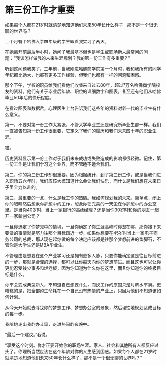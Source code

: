 # 第三份工作才重要

如果每个人都在21岁时就清楚地知道他们未来50年长什么样子，那不是一个很无聊的世界吗？

上个月有个哈佛大学四年级的学生跟着我实习了两天。

在她离开前最后半小时，她问了我最基本但也是学生或职场新人最常问的问题：“我该怎样做我的未来生涯规划？我的第一份工作有多重要？”

听到这问题我笑了。三年前，当我刚进哈佛商学院第一个月时，我和我所有的同学年纪都比她大，也都有更多工作经验，但我们也都有一样的问题和困惑。

那个下午，学校的职员给我们看他们收集来自过去80年，超过7万名哈佛商学院校友的资料。他们有关于毕业后年龄、职位的详细数字和图表，甚至还有他们从哈佛毕业50年后的快乐程度。

在看过图表和数据后，心理医生上台告诉我们这些年的资料对新一代的毕业生有什么意义。

第一，不要对第一份工作太紧张，不管大学毕业生还是研究所毕业生都一样。我们一直被告知第一份工作很重要，它定义了我们的履历和我们未来四十年的职业生涯。

错。

历史资料显示第一份工作对于我们未来成功或失败造成的影响都很轻微。记住，第一份工作是让我们学习这个业界，而不管适不适合我们。

第二，你的第三份工作却很重要。因为根据统计，到了第三份工作，或是当我们进入职场五六年时，我们应该大概知道什么会让我们快乐，而什么是我们想在未来日子里全力以赴的。

第三，最重要的一点，什么是我工作的热情。我如何规划我的未来。简单点，闭上你的眼睛然后想象你梦想中的工作，想象你在完美的一天坐在你梦想中的办公室里。是当你40岁时，当上一家银行的高级经理？还是当你30岁时和你的朋友一起开一家新创公司？

一旦你选定了你梦想中的情境，一旦你确定了你生涯高峰时你想在哪，那你接下来要做的事情就是努力往那个目标踏近一步。如果你想要在45岁时当上一家电子商务公司的总裁，那从现在起你做的每个决定应该都是往那个梦想前进的垫脚石，不管你是大学生还是MBA毕业生。

不管理由是想要在这个产业学习还是拥有更多人脉，只要你能确定这是往目标前进的一步，那就是合理的选择，都可以让你每天向你的梦想前进。而且这也可以让你更能忍受钱少事多和烂老板，因为你知道为什么你在这里，而且你知道你的终极目标是什么。

你不会变成典型新人，不知道自己想要什么，而换工作的原因只是对薪水不满。更糟糕的是，把全部的生命耗在一个自己没有热情的产业上，只因为他们不知道该如何计划。

从今天开始就去寻找你的梦想工作、梦想办公室的景象，然后理性地规划达成目标的每一步。

我陪她走出我的办公室，走进热闹的夜晚中。

“最后一个建议。”我说。

“享受这个时刻。你才正要开始你的职场生涯。家人、社会和其他所有人都反应过头了。你理所当然应该在这个年龄对你的人生感到困惑。如果每个人都在21岁时就清楚地知道他们未来50年长什么样子，那不是一个很无聊的世界吗？”